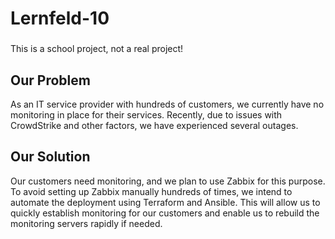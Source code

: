 # Lernfeld-10

###
This is a school project, not a real project!

## Our Problem
As an IT service provider with hundreds of customers, we currently have no monitoring in place for their services. Recently, due to issues with CrowdStrike and other factors, we have experienced several outages.

## Our Solution
Our customers need monitoring, and we plan to use Zabbix for this purpose. To avoid setting up Zabbix manually hundreds of times, we intend to automate the deployment using Terraform and Ansible. This will allow us to quickly establish monitoring for our customers and enable us to rebuild the monitoring servers rapidly if needed.
